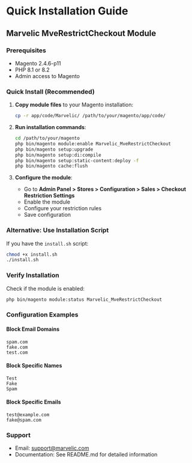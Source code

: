 # Quick Installation Guide

## Marvelic MveRestrictCheckout Module

### Prerequisites
- Magento 2.4.6-p11
- PHP 8.1 or 8.2
- Admin access to Magento

### Quick Install (Recommended)

1. **Copy module files** to your Magento installation:
   ```bash
   cp -r app/code/Marvelic/ /path/to/your/magento/app/code/
   ```

2. **Run installation commands**:
   ```bash
   cd /path/to/your/magento
   php bin/magento module:enable Marvelic_MveRestrictCheckout
   php bin/magento setup:upgrade
   php bin/magento setup:di:compile
   php bin/magento setup:static-content:deploy -f
   php bin/magento cache:flush
   ```

3. **Configure the module**:
   - Go to **Admin Panel > Stores > Configuration > Sales > Checkout Restriction Settings**
   - Enable the module
   - Configure your restriction rules
   - Save configuration

### Alternative: Use Installation Script

If you have the `install.sh` script:
```bash
chmod +x install.sh
./install.sh
```

### Verify Installation

Check if the module is enabled:
```bash
php bin/magento module:status Marvelic_MveRestrictCheckout
```

### Configuration Examples

#### Block Email Domains
```
spam.com
fake.com
test.com
```

#### Block Specific Names
```
Test
Fake
Spam
```

#### Block Specific Emails
```
test@example.com
fake@spam.com
```

### Support
- Email: support@marvelic.com
- Documentation: See README.md for detailed information

